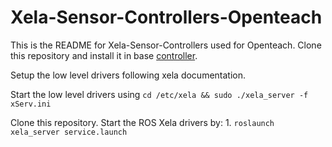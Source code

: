 
# Xela-Sensor-Controllers-Openteach

This is the README for Xela-Sensor-Controllers used for Openteach. 
Clone this repository and install it in base [controller](https://github.com/NYU-robot-learning/OpenTeach-Controllers.git).

Setup the low level drivers following xela documentation.

Start the low level drivers using `cd /etc/xela && sudo ./xela_server -f xServ.ini`

Clone this repository. 
Start the ROS Xela drivers by: 
    1. `roslaunch xela_server service.launch`



